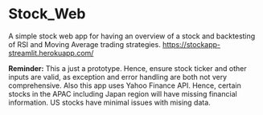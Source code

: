 # Stock_Web
A simple stock web app for having an overview of a stock and backtesting of RSI and Moving Average trading strategies. 
https://stockapp-streamlit.herokuapp.com/


**Reminder:**
This a just a prototype. Hence, ensure stock ticker and other inputs are valid, as exception and error handling are both not very comprehensive.
Also this app uses Yahoo Finance API. Hence, certain stocks in the APAC including Japan region will have missing financial information.
US stocks have minimal issues with mising data. 

